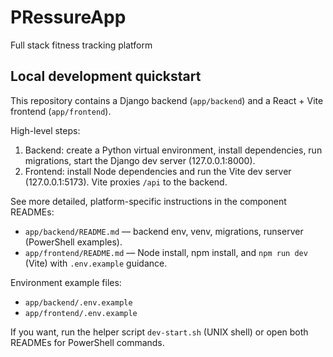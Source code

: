 # PRessureApp

Full stack fitness tracking platform

## Local development quickstart

This repository contains a Django backend (`app/backend`) and a React + Vite frontend (`app/frontend`).

High-level steps:

1. Backend: create a Python virtual environment, install dependencies, run migrations, start the Django dev server (127.0.0.1:8000).
2. Frontend: install Node dependencies and run the Vite dev server (127.0.0.1:5173). Vite proxies `/api` to the backend.

See more detailed, platform-specific instructions in the component READMEs:

- `app/backend/README.md` — backend env, venv, migrations, runserver (PowerShell examples).
- `app/frontend/README.md` — Node install, npm install, and `npm run dev` (Vite) with `.env.example` guidance.

Environment example files:

- `app/backend/.env.example`
- `app/frontend/.env.example`

If you want, run the helper script `dev-start.sh` (UNIX shell) or open both READMEs for PowerShell commands.
